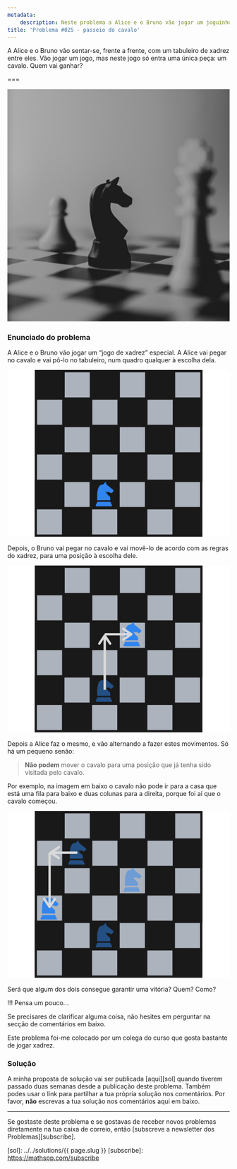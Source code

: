 ```yaml
---
metadata:
    description: Neste problema a Alice e o Bruno vão jogar um joguinho que também se joga num tabuleiro de xadrez, mas não é xadrez!
title: 'Problema #025 - passeio do cavalo'
---
```


A Alice e o Bruno vão sentar-se, frente a frente, com um tabuleiro de xadrez entre eles.
Vão jogar um jogo, mas neste jogo só entra uma única peça: um cavalo.
Quem vai ganhar?

===

![Um cavalo de xadrez](thumbnail.jpg)

### Enunciado do problema

A Alice e o Bruno vão jogar um “jogo de xadrez” especial.
A Alice vai pegar no cavalo e vai pô-lo no tabuleiro, num quadro qualquer à escolha dela.

![Um tabuleiro de xadrez com um cavalo](_chessboard_01.png)

Depois, o Bruno vai pegar no cavalo e vai movê-lo de acordo com as regras do xadrez, para uma posição à escolha dele.

![Mesmo tabuleiro depois de mais um movimento do cavalo](_chessboard_02.png)

Depois a Alice faz o mesmo, e vão alternando a fazer estes movimentos.
Só há um pequeno senão:

 > **Não podem** mover o cavalo para uma posição que já tenha sido visitada pelo cavalo.

Por exemplo, na imagem em baixo o cavalo não pode ir para a casa que está uma fila para baixo e duas colunas para a direita, porque foi aí que o cavalo começou.

![Mesmo tabuleiro de xadrez com algumas posições já visitadas](_chessboard_03.png)

Será que algum dos dois consegue garantir uma vitória? Quem? Como?

!!! Pensa um pouco...

Se precisares de clarificar alguma coisa, não hesites em perguntar na secção de comentários em baixo.

Este problema foi-me colocado por um colega do curso que gosta bastante de jogar xadrez.

### Solução

A minha proposta de solução vai ser publicada [aqui][sol] quando tiverem passado duas semanas desde a publicação deste problema. Também podes usar o link para partilhar a tua própria solução nos comentários. Por favor, **não** escrevas a tua solução nos comentários aqui em baixo.
<!--Podes encontrar a minha proposta de solução [aqui][sol], para confirmares a tua resposta. Também podes usar o link para partilhar a tua própria solução nos comentários. Por favor, **não** escrevas a tua solução nos comentários aqui em baixo.-->

---

Se gostaste deste problema e se gostavas de receber novos problemas diretamente na tua caixa de correio, então [subscreve a newsletter dos Problemas][subscribe].

[sol]: ../../solutions/{{ page.slug }}
[subscribe]: https://mathspp.com/subscribe
